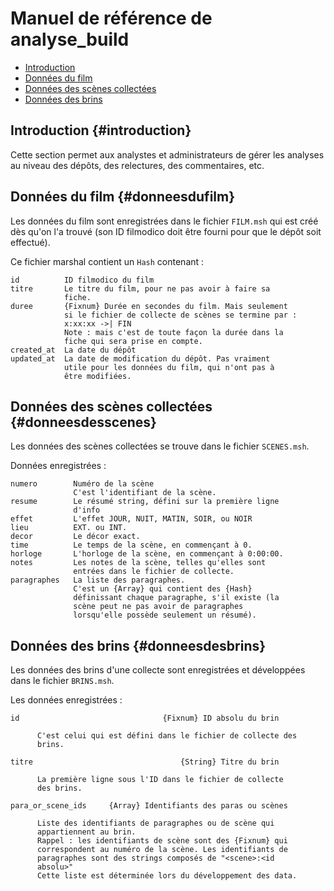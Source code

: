 # Manuel de référence de analyse_build

* [Introduction](#introduction)
* [Données du film](#donneesdufilm)
* [Données des scènes collectées](#donneesdesscenes)
* [Données des brins](#donneesdesbrins)

## Introduction {#introduction}


Cette section permet aux analystes et administrateurs de gérer les analyses au niveau des dépôts, des relectures, des commentaires, etc.

## Données du film {#donneesdufilm}

Les données du film sont enregistrées dans le fichier `FILM.msh` qui est créé dès qu'on l'a trouvé (son ID filmodico doit être fourni pour que le dépôt soit effectué).

Ce fichier marshal contient un `Hash` contenant :

    id          ID filmodico du film
    titre       Le titre du film, pour ne pas avoir à faire sa
                fiche.
    duree       {Fixnum} Durée en secondes du film. Mais seulement
                si le fichier de collecte de scènes se termine par :
                x:xx:xx ->| FIN
                Note : mais c'est de toute façon la durée dans la
                fiche qui sera prise en compte.
    created_at  La date du dépôt
    updated_at  La date de modification du dépôt. Pas vraiment
                utile pour les données du film, qui n'ont pas à
                être modifiées.

## Données des scènes collectées {#donneesdesscenes}

Les données des scènes collectées se trouve dans le fichier `SCENES.msh`.

Données enregistrées :

    numero        Numéro de la scène
                  C'est l'identifiant de la scène.
    resume        Le résumé string, défini sur la première ligne
                  d'info
    effet         L'effet JOUR, NUIT, MATIN, SOIR, ou NOIR
    lieu          EXT. ou INT.
    decor         Le décor exact.
    time          Le temps de la scène, en commençant à 0.
    horloge       L'horloge de la scène, en commençant à 0:00:00.
    notes         Les notes de la scène, telles qu'elles sont
                  entrées dans le fichier de collecte.
    paragraphes   La liste des paragraphes.
                  C'est un {Array} qui contient des {Hash}
                  définissant chaque paragraphe, s'il existe (la
                  scène peut ne pas avoir de paragraphes
                  lorsqu'elle possède seulement un résumé).


## Données des brins {#donneesdesbrins}

Les données des brins d'une collecte sont enregistrées et développées dans le fichier `BRINS.msh`.

Les données enregistrées :

    id                                {Fixnum} ID absolu du brin

          C'est celui qui est défini dans le fichier de collecte des
          brins.

    titre                                 {String} Titre du brin

          La première ligne sous l'ID dans le fichier de collecte
          des brins.

    para_or_scene_ids     {Array} Identifiants des paras ou scènes

          Liste des identifiants de paragraphes ou de scène qui
          appartiennent au brin.
          Rappel : les identifiants de scène sont des {Fixnum} qui
          correspondent au numéro de la scène. Les identifiants de
          paragraphes sont des strings composés de "<scene>:<id
          absolu>"
          Cette liste est déterminée lors du développement des data.

